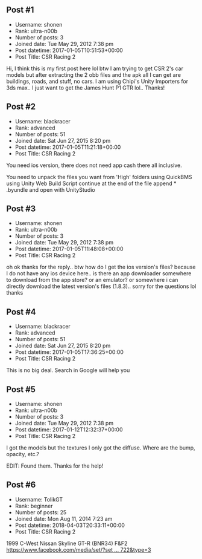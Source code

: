 ## Post #1
- Username: shonen
- Rank: ultra-n00b
- Number of posts: 3
- Joined date: Tue May 29, 2012 7:38 pm
- Post datetime: 2017-01-05T10:51:53+00:00
- Post Title: CSR Racing 2

Hi, I think this is my first post here lol btw I am trying to get CSR 2's car models but after extracting the 2 obb files and the apk all I can get are buildings, roads, and stuff, no cars. I am using Chipi's Unity Importers for 3ds max.. I just want to get the James Hunt P1 GTR lol.. Thanks!
## Post #2
- Username: blackracer
- Rank: advanced
- Number of posts: 51
- Joined date: Sat Jun 27, 2015 8:20 pm
- Post datetime: 2017-01-05T11:21:18+00:00
- Post Title: CSR Racing 2

You need ios version, there does not need app cash there all inclusive.

You need to unpack the files you want from 'High' folders using QuickBMS using Unity Web Build Script continue at the end of the file append * .byundle and open with UnityStudio
## Post #3
- Username: shonen
- Rank: ultra-n00b
- Number of posts: 3
- Joined date: Tue May 29, 2012 7:38 pm
- Post datetime: 2017-01-05T11:48:08+00:00
- Post Title: CSR Racing 2

oh ok thanks for the reply.. btw how do I get the ios version's files? because I do not have any ios device here.. is there an app downloader somewhere to download from the app store? or an emulator? or somewhere i can directly download the latest version's files (1.8.3).. sorry for the questions lol thanks
## Post #4
- Username: blackracer
- Rank: advanced
- Number of posts: 51
- Joined date: Sat Jun 27, 2015 8:20 pm
- Post datetime: 2017-01-05T17:36:25+00:00
- Post Title: CSR Racing 2

This is no big deal. Search in Google will help you
## Post #5
- Username: shonen
- Rank: ultra-n00b
- Number of posts: 3
- Joined date: Tue May 29, 2012 7:38 pm
- Post datetime: 2017-01-12T12:32:37+00:00
- Post Title: CSR Racing 2

I got the models but the textures I only got the diffuse. Where are the bump, opacity, etc.?

EDIT: Found them. Thanks for the help!
## Post #6
- Username: TolikGT
- Rank: beginner
- Number of posts: 25
- Joined date: Mon Aug 11, 2014 7:23 am
- Post datetime: 2018-04-03T20:33:11+00:00
- Post Title: CSR Racing 2

1999 C-West Nissan Skyline GT-R (BNR34) F&F2 
[https://www.facebook.com/media/set/?set ... 722&type=3](https://www.facebook.com/media/set/?set=a.954654401276999.1073741839.903963843012722&type=3)
